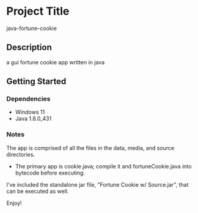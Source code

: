 # Project Title

java-fortune-cookie

## Description

a gui fortune cookie app written in java

## Getting Started

### Dependencies

* Windows 11
* Java 1.8.0_431

### Notes

The app is comprised of all the files in the data, media, and source directories.
* The primary app is cookie.java; compile it and fortuneCookie.java into bytecode before executing.

I've included the standalone jar file, "Fortune Cookie w/ Source.jar", that can be executed as well.

Enjoy!
